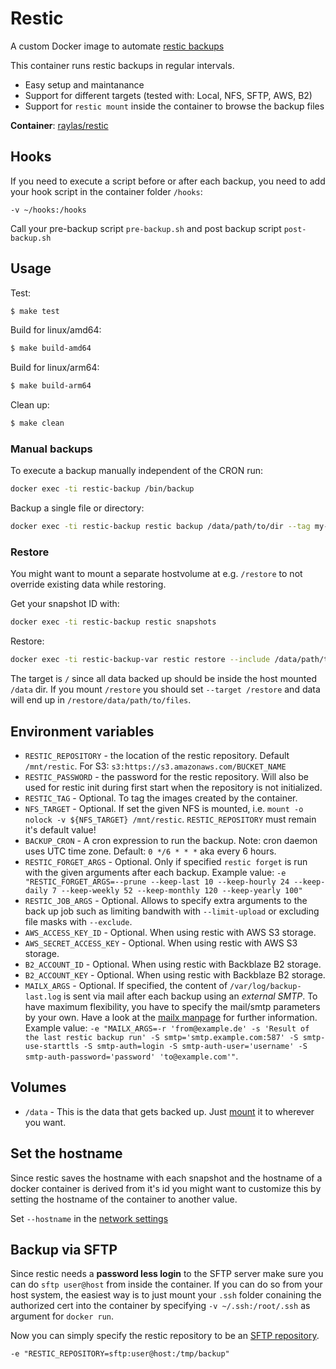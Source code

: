 # Restic
A custom Docker image to automate [restic backups](https://restic.github.io/)

This container runs restic backups in regular intervals. 

* Easy setup and maintanance
* Support for different targets (tested with: Local, NFS, SFTP, AWS, B2)
* Support for `restic mount` inside the container to browse the backup files

**Container**: [raylas/restic](https://hub.docker.com/r/raylas/restic)

## Hooks

If you need to execute a script before or after each backup, 
you need to add your hook script in the container folder `/hooks`:
```
-v ~/hooks:/hooks
```
Call your pre-backup script `pre-backup.sh` and post backup script `post-backup.sh`

## Usage
Test:
```sh
$ make test
```

Build for linux/amd64:
```sh
$ make build-amd64
```

Build for linux/arm64:
```sh
$ make build-arm64
```

Clean up:
```sh
$ make clean
```

### Manual backups
To execute a backup manually independent of the CRON run:
```sh
docker exec -ti restic-backup /bin/backup
```
    
Backup a single file or directory:
```sh
docker exec -ti restic-backup restic backup /data/path/to/dir --tag my-tag
```

### Restore
You might want to mount a separate hostvolume at e.g. `/restore` to not override existing data while restoring. 

Get your snapshot ID with:
```sh
docker exec -ti restic-backup restic snapshots
``` 

Restore:
```sh
docker exec -ti restic-backup-var restic restore --include /data/path/to/files --target / abcdef12
```

The target is `/` since all data backed up should be inside the host mounted `/data` dir. If you mount `/restore` you should set `--target /restore` and data will end up in `/restore/data/path/to/files`.


## Environment variables
* `RESTIC_REPOSITORY` - the location of the restic repository. Default `/mnt/restic`. For S3: `s3:https://s3.amazonaws.com/BUCKET_NAME`
* `RESTIC_PASSWORD` - the password for the restic repository. Will also be used for restic init during first start when the repository is not initialized.
* `RESTIC_TAG` - Optional. To tag the images created by the container.
* `NFS_TARGET` - Optional. If set the given NFS is mounted, i.e. `mount -o nolock -v ${NFS_TARGET} /mnt/restic`. `RESTIC_REPOSITORY` must remain it's default value!
* `BACKUP_CRON` - A cron expression to run the backup. Note: cron daemon uses UTC time zone. Default: `0 */6 * * *` aka every 6 hours.
* `RESTIC_FORGET_ARGS` - Optional. Only if specified `restic forget` is run with the given arguments after each backup. Example value: `-e "RESTIC_FORGET_ARGS=--prune --keep-last 10 --keep-hourly 24 --keep-daily 7 --keep-weekly 52 --keep-monthly 120 --keep-yearly 100"`
* `RESTIC_JOB_ARGS` - Optional. Allows to specify extra arguments to the back up job such as limiting bandwith with `--limit-upload` or excluding file masks with `--exclude`.
* `AWS_ACCESS_KEY_ID` - Optional. When using restic with AWS S3 storage.
* `AWS_SECRET_ACCESS_KEY` - Optional. When using restic with AWS S3 storage.
* `B2_ACCOUNT_ID` - Optional. When using restic with Backblaze B2 storage.
* `B2_ACCOUNT_KEY` - Optional. When using restic with Backblaze B2 storage.
* `MAILX_ARGS` - Optional. If specified, the content of `/var/log/backup-last.log` is sent via mail after each backup using an *external SMTP*. To have maximum flexibility, you have to specify the mail/smtp parameters by your own. Have a look at the [mailx manpage](https://linux.die.net/man/1/mailx) for further information. Example value: `-e "MAILX_ARGS=-r 'from@example.de' -s 'Result of the last restic backup run' -S smtp='smtp.example.com:587' -S smtp-use-starttls -S smtp-auth=login -S smtp-auth-user='username' -S smtp-auth-password='password' 'to@example.com'"`.

## Volumes
* `/data` - This is the data that gets backed up. Just [mount](https://docs.docker.com/engine/reference/run/#volume-shared-filesystems) it to wherever you want.

## Set the hostname
Since restic saves the hostname with each snapshot and the hostname of a docker container is derived from it's id you might want to customize this by setting the hostname of the container to another value.

Set `--hostname` in the [network settings](https://docs.docker.com/engine/reference/run/#network-settings)

## Backup via SFTP
Since restic needs a **password less login** to the SFTP server make sure you can do `sftp user@host` from inside the container. If you can do so from your host system, the easiest way is to just mount your `.ssh` folder conaining the authorized cert into the container by specifying `-v ~/.ssh:/root/.ssh` as argument for `docker run`.

Now you can simply specify the restic repository to be an [SFTP repository](https://restic.readthedocs.io/en/stable/Manual/#create-an-sftp-repository).

```
-e "RESTIC_REPOSITORY=sftp:user@host:/tmp/backup"
```
